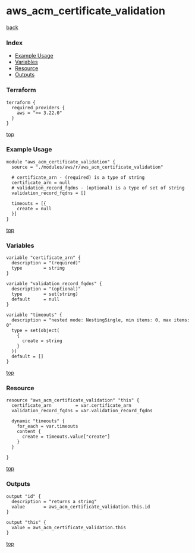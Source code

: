 # aws_acm_certificate_validation

[back](../aws.md)

### Index

- [Example Usage](#example-usage)
- [Variables](#variables)
- [Resource](#resource)
- [Outputs](#outputs)

### Terraform

```hcl
terraform {
  required_providers {
    aws = ">= 3.22.0"
  }
}
```

[top](#index)

### Example Usage

```hcl
module "aws_acm_certificate_validation" {
  source = "./modules/aws/r/aws_acm_certificate_validation"

  # certificate_arn - (required) is a type of string
  certificate_arn = null
  # validation_record_fqdns - (optional) is a type of set of string
  validation_record_fqdns = []

  timeouts = [{
    create = null
  }]
}
```

[top](#index)

### Variables

```hcl
variable "certificate_arn" {
  description = "(required)"
  type        = string
}

variable "validation_record_fqdns" {
  description = "(optional)"
  type        = set(string)
  default     = null
}

variable "timeouts" {
  description = "nested mode: NestingSingle, min items: 0, max items: 0"
  type = set(object(
    {
      create = string
    }
  ))
  default = []
}
```

[top](#index)

### Resource

```hcl
resource "aws_acm_certificate_validation" "this" {
  certificate_arn         = var.certificate_arn
  validation_record_fqdns = var.validation_record_fqdns

  dynamic "timeouts" {
    for_each = var.timeouts
    content {
      create = timeouts.value["create"]
    }
  }

}
```

[top](#index)

### Outputs

```hcl
output "id" {
  description = "returns a string"
  value       = aws_acm_certificate_validation.this.id
}

output "this" {
  value = aws_acm_certificate_validation.this
}
```

[top](#index)